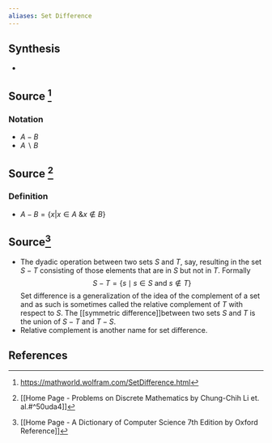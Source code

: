 ```yaml
---
aliases: Set Difference
---
```

## Synthesis
- 
## Source [^1]
### Notation
- $A - B$
- $A \backslash B$
## Source [^2]
### Definition
- $A - B = \{x|x \in A \text{ \& } x \notin B \}$

## Source[^3]
- The dyadic operation between two sets $S$ and $T$, say, resulting in the set $S-T$ consisting of those elements that are in $S$ but not in $T$. Formally$$S-T=\{s \mid s \in S \text { and } s \notin T\}$$Set difference is a generalization of the idea of the complement of a set and as such is sometimes called the relative complement of $T$ with respect to $S$. The [[symmetric difference]]between two sets $S$ and $T$ is the union of $S-T$ and $T-S$.
- Relative complement is another name for set difference.
## References

[^1]: https://mathworld.wolfram.com/SetDifference.html
[^2]: [[Home Page - Problems on Discrete Mathematics by Chung-Chih Li et. al.#^50uda4]]
[^3]: [[Home Page - A Dictionary of Computer Science 7th Edition by Oxford Reference]]